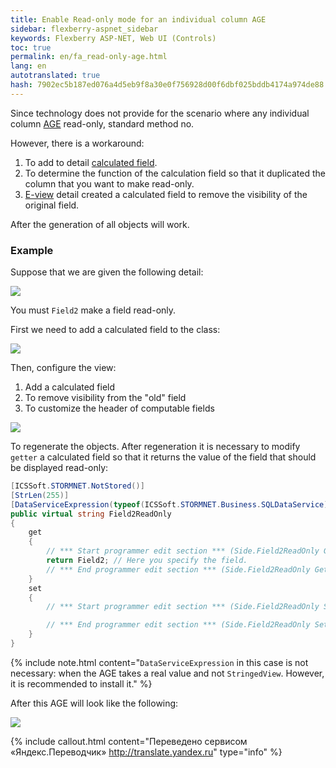 ```yaml
--- 
title: Enable Read-only mode for an individual column AGE 
sidebar: flexberry-aspnet_sidebar 
keywords: Flexberry ASP-NET, Web UI (Controls) 
toc: true 
permalink: en/fa_read-only-age.html 
lang: en 
autotranslated: true 
hash: 7902ec5b187ed076a4d5eb9f8a30e0f756928d00f6dbf025bddb4174a974de88 
--- 
```


Since technology does not provide for the scenario where any individual column [AGE](fa_ajax-group-edit.html) read-only, standard method no. 

However, there is a workaround: 

1. To add to detail [calculated field](fo_not-stored-attributes.html). 
2. To determine the function of the calculation field so that it duplicated the column that you want to make read-only. 
3. [E-view](fd_e-view.html) detail created a calculated field to remove the visibility of the original field. 

After the generation of all objects will work. 

### Example 

Suppose that we are given the following detail: 

![](/images/pages/products/flexberry-aspnet/controls/groupedit/read-only-age1.png) 

You must `Field2` make a field read-only. 

First we need to add a calculated field to the class: 

![](/images/pages/products/flexberry-aspnet/controls/groupedit/read-only-age2.png) 

Then, configure the view: 

1. Add a calculated field 
2. To remove visibility from the "old" field 
3. To customize the header of computable fields 

![](/images/pages/products/flexberry-aspnet/controls/groupedit/read-only-age3.png) 

To regenerate the objects. After regeneration it is necessary to modify `getter` a calculated field so that it returns the value of the field that should be displayed read-only: 

```csharp
[ICSSoft.STORMNET.NotStored()]
[StrLen(255)]
[DataServiceExpression(typeof(ICSSoft.STORMNET.Business.SQLDataService), "Field2")]
public virtual string Field2ReadOnly
{
    get
    {
        // *** Start programmer edit section *** (Side.Field2ReadOnly Get) 
        return Field2; // Here you specify the field. 
        // *** End programmer edit section *** (Side.Field2ReadOnly Get) 
    }
    set
    {
        // *** Start programmer edit section *** (Side.Field2ReadOnly Set) 

        // *** End programmer edit section *** (Side.Field2ReadOnly Set) 
    }
}
``` 

{% include note.html content="`DataServiceExpression` in this case is not necessary: when the AGE takes a real value and not `StringedView`. However, it is recommended to install it." %} 

After this AGE will look like the following: 

![](/images/pages/products/flexberry-aspnet/controls/groupedit/read-only-age4.png) 



{% include callout.html content="Переведено сервисом «Яндекс.Переводчик» <http://translate.yandex.ru>" type="info" %}